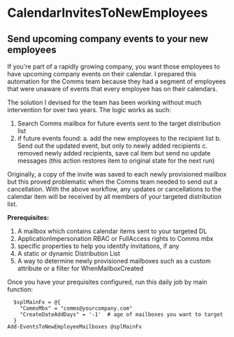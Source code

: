 # CalendarInvitesToNewEmployees

## Send upcoming company events to your new employees

If you're part of a rapidly growing company, you want those employees to have
upcoming company events on their calendar.  I prepared this automation for the
Comms team because they had a segment of employees that were unaware of
events that every employee has on their calendars.

The solution I devised for the team has been working without much intervention
for over two years.  The logic works as such:
1. Search Comms mailbox for future events sent to the target distribution list
2. if future events found:
  a. add the new employees to the recipient list
  b. Send out the updated event, but only to newly added recipients
  c. removed newly added recipients, save cal item but send no update messages
      (this action restores item to original state for the next run)

Originally, a copy of the invite was saved to each newly provisioned mailbox but
this proved problematic when the Comms team needed to send out a cancellation.
With the above workflow, any updates or cancellations to the calendar item
will be received by all members of your targeted distribution list.

**Prerequisites:**
1. A mailbox which contains calendar items sent to your targeted DL
2. ApplicationImpersonation RBAC or FullAccess rights to Comms mbx
3. specific properties to help you identify invitations, if any
4. A static or dynamic Distribution List
4. A way to determine newly provisioned mailboxes such as a custom attribute or
   a filter for WhenMailboxCreated

Once you have your prequisites configured, run this daily job by main function:

```
  $splMainFx = @{
    "CommsMbx" = "comms@yourcompany.com"
    "CreateDateAddDays" = '-1'  # age of mailboxes you want to target
  }
Add-EventsToNewEmployeeMailboxes @splMainFx
```
